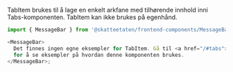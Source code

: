 TabItem brukes til å lage en enkelt arkfane med tilhørende innhold inni Tabs-komponenten. TabItem kan ikke brukes på egenhånd.

```js noeditor
import { MessageBar } from '@skatteetaten/frontend-components/MessageBar';

<MessageBar>
  Det finnes ingen egne eksempler for TabItem. Gå til <a href="/#tabs">Tabs</a>{' '}
  for å se eksempler på hvordan denne komponenten brukes.
</MessageBar>;
```

